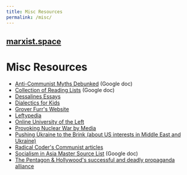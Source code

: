 ```yaml
---
title: Misc Resources
permalink: /misc/
---
```


## [marxist.space](https://marxist.space)

# Misc Resources

* [Anti-Communist Myths Debunked](https://docs.google.com/document/d/1Gxwhh-vdeB--47HM-20cEVRC9eAMhrapbNf0Sk8VSOs/edit) (Google doc)
* [Collection of Reading Lists](https://docs.google.com/document/d/1k-OPPy9UM9ApPuWVIsPcvX3zQh1LUsVbPQocD9mUhyA/edit) (Google doc)
* [Dessalines Essays](https://github.com/dessalines/essays)
* [Dialectics for Kids](http://dialectics4kids.org/)
* [Grover Furr's Website](https://msuweb.montclair.edu/~furrg/)
* [Leftypedia](https://leftypedia.org/wiki/Main_Page)
* [Online University of the Left](http://ouleft.org/)
* [Provoking Nuclear War by Media](http://www.counterpunch.org/2016/08/24/provoking-nuclear-war-by-media/)
* [Pushing Ukraine to the Brink (about US interests in Middle East and Ukraine)](http://www.counterpunch.org/2014/07/09/pushing-ukraine-to-the-brink/)
* [Radical Coder's Communist articles](https://0xacab.org/snippets/802)
* [Socialism in Asia Master Source List](https://docs.google.com/document/d/1KMAZopkLyjP74vOssz6XAdPxvMh-1rJRptFnFD54bPg/edit?usp=sharing) (Google doc)
* [The Pentagon & Hollywood's successful and deadly propaganda alliance](http://www.greanvillepost.com/2018/03/12/the-pentagon-hollywoods-successful-and-deadly-propaganda-alliance/)
